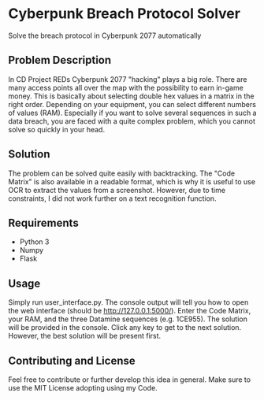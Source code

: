 # Cyberpunk Breach Protocol Solver
Solve the breach protocol in Cyberpunk 2077 automatically

## Problem Description
In CD Project REDs Cyberpunk 2077 "hacking" plays a big role. There are many access points all over the map with the possibility to earn in-game money. 
This is basically about selecting double hex values in a matrix in the right order. Depending on your equipment, you can select different numbers of values (RAM).
Especially if you want to solve several sequences in such a data breach, you are faced with a quite complex problem, which you cannot solve so quickly in your head.

## Solution
The problem can be solved quite easily with backtracking. 
The "Code Matrix" is also available in a readable format, which is why it is useful to use OCR to extract the values from a screenshot.
However, due to time constraints, I did not work further on a text recognition function.

## Requirements
* Python 3
* Numpy
* Flask

## Usage
Simply run user_interface.py. The console output will tell you how to open the web interface (should be http://127.0.0.1:5000/).
Enter the Code Matrix, your RAM, and the three Datamine sequences (e.g. 1CE955). 
The solution will be provided in the console. Click any key to get to the next solution. However, the best solution will be present first.

## Contributing and License
Feel free to contribute or further develop this idea in general. Make sure to use the MIT License adopting using my Code.